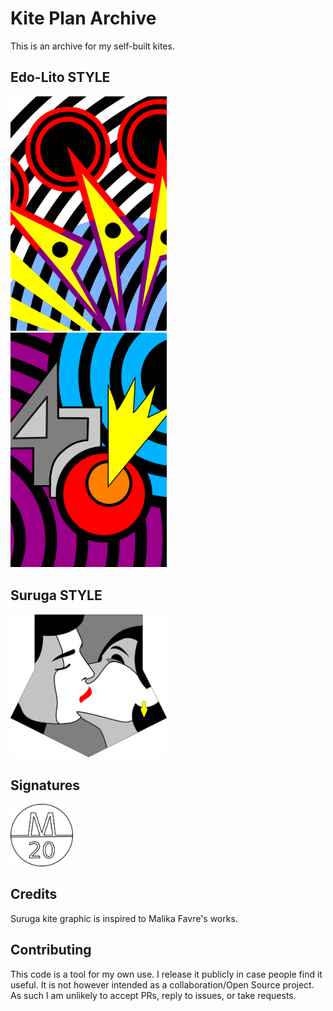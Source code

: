 # **Kite Plan Archive**

This is an archive for my self-built kites.

## **Edo-Lito STYLE**

<kbd><img src="./edolito-2/edo-art-2.png" alt="drawing" width="250"/></kbd> 
&nbsp;&nbsp;&nbsp;&nbsp; 
<kbd><img src="./edolito-3/edo-art-3.png" alt="drawing" width="250"/></kbd> 
 
## **Suruga STYLE**

<kbd><img src="./suruga/suruga.png" alt="drawing" width="250"/></kbd> 

## **Signatures**

<kbd><img src="./sign.png" alt="drawing" width="100"/></kbd>

## **Credits**

Suruga kite graphic is inspired to Malika Favre's works.

## **Contributing**

This code is a tool for my own use. I release it publicly in case people find it useful. It is not however intended as a collaboration/Open Source project. As such I am unlikely to accept PRs, reply to issues, or take requests.


